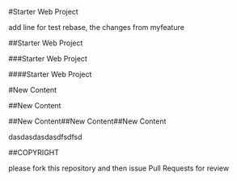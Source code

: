 #Starter Web Project

add line for test rebase, the changes from myfeature

##Starter Web Project

###Starter Web Project

####Starter Web Project

#New Content

##New Content

##New Content##New Content##New Content



dasdasdasdasdfsdfsd


##COPYRIGHT

please fork this repository and then issue Pull Requests for review
